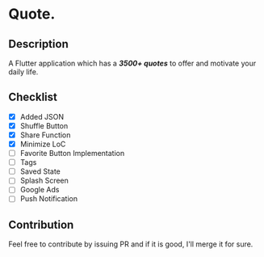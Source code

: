 # Quote.

## Description

A Flutter application which has a ***3500+ quotes*** to offer and motivate your daily life.

## Checklist

- [x] Added JSON
- [x] Shuffle Button
- [x] Share Function
- [x] Minimize LoC
- [ ] Favorite Button Implementation
- [ ] Tags
- [ ] Saved State
- [ ] Splash Screen
- [ ] Google Ads
- [ ] Push Notification

## Contribution

Feel free to contribute by issuing PR and if it is good, I'll merge it for sure.
